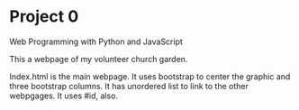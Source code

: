 # Project 0

Web Programming with Python and JavaScript

This a webpage of my volunteer church garden.

Index.html is the main webpage. It uses bootstrap to center the graphic and three bootstrap columns.  It has unordered list to link to the other webpgages. It uses #id, also.

